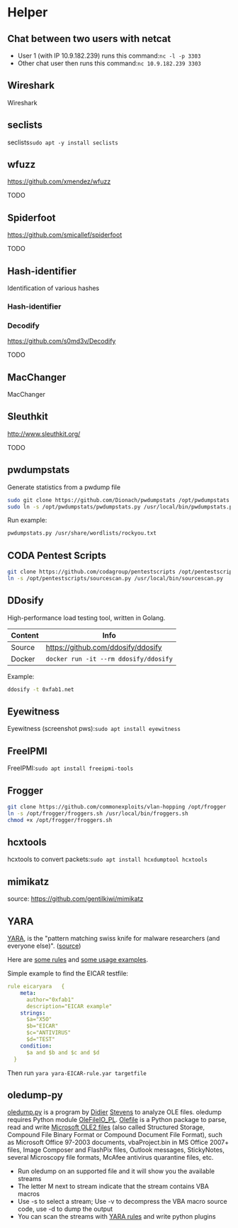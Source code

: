 # Helper

## Chat between two users with netcat

- User 1 (with IP 10.9.182.239) runs this command:```nc -l -p 3303```
- Other chat user then runs this command:```nc 10.9.182.239 3303```

## Wireshark

Wireshark

## seclists

seclists```sudo apt -y install seclists```

## wfuzz

<https://github.com/xmendez/wfuzz>

TODO

## Spiderfoot

<https://github.com/smicallef/spiderfoot>

TODO

## Hash-identifier

Identification of various hashes

### Hash-identifier

### Decodify

<https://github.com/s0md3v/Decodify>

TODO


## MacChanger

MacChanger

## Sleuthkit

<http://www.sleuthkit.org/>

TODO

## pwdumpstats

Generate statistics from a pwdump file

``` sh
sudo git clone https://github.com/Dionach/pwdumpstats /opt/pwdumpstats
sudo ln -s /opt/pwdumpstats/pwdumpstats.py /usr/local/bin/pwdumpstats.py
```

Run example:

``` sh
pwdumpstats.py /usr/share/wordlists/rockyou.txt
```

## CODA Pentest Scripts

``` sh
git clone https://github.com/codagroup/pentestscripts /opt/pentestscripts
ln -s /opt/pentestscripts/sourcescan.py /usr/local/bin/sourcescan.py
```

## DDosify

High-performance load testing tool, written in Golang.

| Content | Info                                      |
|---------|-------------------------------------------|
| Source  | <https://github.com/ddosify/ddosify>      |
| Docker  |```docker run -it --rm ddosify/ddosify``` |

Example:

``` sh
ddosify -t 0xfab1.net
```

## Eyewitness

Eyewitness (screenshot pws):```sudo apt install eyewitness```

## FreeIPMI

FreeIPMI:```sudo apt install freeipmi-tools```

## Frogger

``` sh
git clone https://github.com/commonexploits/vlan-hopping /opt/frogger
ln -s /opt/frogger/froggers.sh /usr/local/bin/froggers.sh
chmod +x /opt/frogger/froggers.sh
```

## hcxtools

hcxtools to convert packets:```sudo apt install hcxdumptool hcxtools```

## mimikatz

source: <https://github.com/gentilkiwi/mimikatz>

## YARA

[YARA](https://virustotal.github.io/yara/), is the "pattern matching swiss knife for malware researchers (and everyone else)". ([source](https://github.com/virustotal/yara))

Here are [some rules](https://github.com/Yara-Rules/rules) and [some usage examples](https://github.com/InQuest/awesome-yara).

Simple example to find the EICAR testfile:

```yml "yara-EICAR-rule.yar"
rule eicaryara   {
    meta:
      author="0xfab1"
      description="EICAR example"
    strings:
      $a="X5O"
      $b="EICAR"
      $c="ANTIVIRUS"
      $d="TEST"
    condition:
      $a and $b and $c and $d
  }
```

Then run ```yara yara-EICAR-rule.yar targetfile```

## oledump-py

[oledump.py](https://blog.didierstevens.com/programs/oledump-py/) is a program by [Didier](http://didierstevens.com/) [Stevens](https://twitter.com/DidierStevens) to analyze OLE files. oledump requires Python module [OleFileIO_PL](http://www.decalage.info/python/olefileio). [Olefile](https://olefile.readthedocs.io/en/latest/OLE_Overview.html) is a Python package to parse, read and write [Microsoft OLE2 files](https://en.wikipedia.org/wiki/Compound_File_Binary_Format) (also called Structured Storage, Compound File Binary Format or Compound Document File Format), such as Microsoft Office 97-2003 documents, vbaProject.bin in MS Office 2007+ files, Image Composer and FlashPix files, Outlook messages, StickyNotes, several Microscopy file formats, McAfee antivirus quarantine files, etc.

- Run oledump on an supported file and it will show you the available streams
- The letter M next to stream indicate that the stream contains VBA macros
- Use -s to select a stream; Use -v to decompress the VBA macro source code, use -d to dump the output
- You can scan the streams with [YARA rules](#yara) and write python plugins
